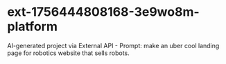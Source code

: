 # ext-1756444808168-3e9wo8m-platform
AI-generated project via External API - Prompt: make an uber cool landing page for robotics website that sells robots.
